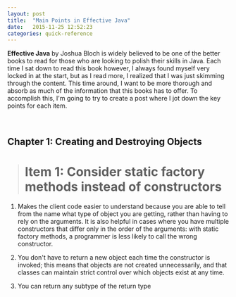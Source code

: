 ```yaml
---
layout: post
title:  "Main Points in Effective Java"
date:   2015-11-25 12:52:23
categories: quick-reference 
---
```


**Effective Java** by Joshua Bloch is widely believed to be one of the better books to read for those who are looking to polish their skills in Java. Each time I sat down to read this book however, I always found myself very locked in at the start, but as I read more, I realized that I was just skimming through the content. This time around, I want to be more thorough and absorb as much of the information that this books has to offer. To accomplish this, I'm going to try to create a post where I jot down the key points for each item.  

<br/>

## Chapter 1: Creating and Destroying Objects

> # Item 1: Consider static factory methods instead of constructors  

1. Makes the client code easier to understand because you are able to tell from the name what type of object you are getting, rather than having to rely on the arguments. It is also helpful in cases where you have multiple constructors that differ only in the order of the arguments: with static factory methods, a programmer is less likely to call the wrong constructor.

2. You don't have to return a new object each time the constructor is invoked; this means that objects are not created unnecessarily, and that classes can maintain strict control over which objects exist at any time.

3. You can return any subtype of the return type 